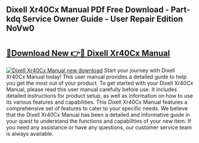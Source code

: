 ## Dixell Xr40Cx Manual PDf Free Download - Part-kdq Service Owner Guide - User Repair Edition NoVw0

# <h2><a href="http://bc25217.oget.top/?id=Dixell+Xr40Cx+Manual">🔗Download New 👉🔴 Dixell Xr40Cx Manual</a></h2>

[![Dixell Xr40Cx Manual new download](https://i.imgur.com/5g1atiW.png)](http://bc25217.oget.top/?id=Dixell+Xr40Cx+Manual)
Start your journey with Dixell Xr40Cx Manual today! This user manual provides a detailed guide to help you get the most out of your product. To get started with your Dixell Xr40Cx Manual, please read this user manual carefully before use. It includes detailed instructions for product setup, as well as information on how to use its various features and capabilities. This Dixell Xr40Cx Manual features a comprehensive set of features to cater to your specific needs. We believe that the Dixell Xr40Cx Manual has been a detailed and informative guide in your quest to understand the functions and capabilities of your new item. If you need any assistance or have any questions, our customer service team is always available.
